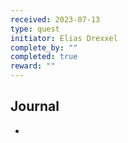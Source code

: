 ```yaml
---
received: 2023-07-13
type: quest
initiator: Elias Drexxel
complete_by: ""
completed: true
reward: ""
---
```


## Journal

- 

